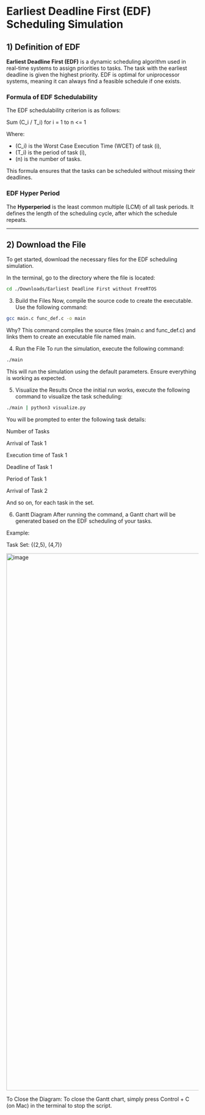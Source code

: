 # Earliest Deadline First (EDF) Scheduling Simulation

## 1) Definition of EDF

**Earliest Deadline First (EDF)** is a dynamic scheduling algorithm used in real-time systems to assign priorities to tasks. The task with the earliest deadline is given the highest priority. EDF is optimal for uniprocessor systems, meaning it can always find a feasible schedule if one exists.



### Formula of EDF Schedulability

The EDF schedulability criterion is as follows:

Sum (C_i / T_i) for i = 1 to n <= 1

Where:
- \(C_i\) is the Worst Case Execution Time (WCET) of task \(i\),
- \(T_i\) is the period of task \(i\),
- \(n\) is the number of tasks.

This formula ensures that the tasks can be scheduled without missing their deadlines.

### EDF Hyper Period

The **Hyperperiod** is the least common multiple (LCM) of all task periods. It defines the length of the scheduling cycle, after which the schedule repeats.

---

## 2) Download the File

To get started, download the necessary files for the EDF scheduling simulation.

In the terminal, go to the directory where the file is located:

```bash
cd ./Downloads/Earliest Deadline First without FreeRTOS
```

3) Build the Files
Now, compile the source code to create the executable. Use the following command:

```bash
gcc main.c func_def.c -o main
```
Why?
This command compiles the source files (main.c and func_def.c) and links them to create an executable file named main.

4) Run the File
To run the simulation, execute the following command:

```bash
./main
```

This will run the simulation using the default parameters. Ensure everything is working as expected.

5) Visualize the Results
Once the initial run works, execute the following command to visualize the task scheduling:

```bash
./main | python3 visualize.py
```

You will be prompted to enter the following task details:

Number of Tasks

Arrival of Task 1

Execution time of Task 1

Deadline of Task 1

Period of Task 1

Arrival of Task 2

And so on, for each task in the set.

6) Gantt Diagram
After running the command, a Gantt chart will be generated based on the EDF scheduling of your tasks.

Example:

Task Set: {(2,5), (4,7)}

<img width="1402" alt="image" src="https://github.com/user-attachments/assets/512b59cd-6fdd-4b8a-befd-930110b73b61" />


To Close the Diagram:
To close the Gantt chart, simply press Control + C (on Mac) in the terminal to stop the script.








